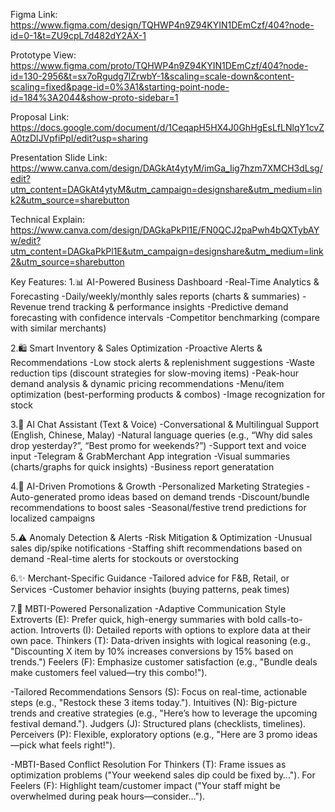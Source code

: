 Figma Link: 
https://www.figma.com/design/TQHWP4n9Z94KYIN1DEmCzf/404?node-id=0-1&t=ZU9cpL7d482dY2AX-1

Prototype View:
https://www.figma.com/proto/TQHWP4n9Z94KYIN1DEmCzf/404?node-id=130-2956&t=sx7oRgudg7lZrwbY-1&scaling=scale-down&content-scaling=fixed&page-id=0%3A1&starting-point-node-id=184%3A2044&show-proto-sidebar=1

Proposal Link:
https://docs.google.com/document/d/1CeqapH5HX4J0GhHgEsLfLNlqY1cvZA0tzDlJVpfiPpI/edit?usp=sharing

Presentation Slide Link:
https://www.canva.com/design/DAGkAt4ytyM/imGa_Iig7hzm7XMCH3dLsg/edit?utm_content=DAGkAt4ytyM&utm_campaign=designshare&utm_medium=link2&utm_source=sharebutton

Technical Explain:
https://www.canva.com/design/DAGkaPkPl1E/FN0QCJ2paPwh4bQXTybAYw/edit?utm_content=DAGkaPkPl1E&utm_campaign=designshare&utm_medium=link2&utm_source=sharebutton


Key Features:
1.📊 AI-Powered Business Dashboard
-Real-Time Analytics & Forecasting
-Daily/weekly/monthly sales reports (charts & summaries)
-Revenue trend tracking & performance insights
-Predictive demand forecasting with confidence intervals
-Competitor benchmarking (compare with similar merchants)

2.🛍️ Smart Inventory & Sales Optimization
-Proactive Alerts & Recommendations
-Low stock alerts & replenishment suggestions
-Waste reduction tips (discount strategies for slow-moving items)
-Peak-hour demand analysis & dynamic pricing recommendations
-Menu/item optimization (best-performing products & combos)
-Image recognization for stock

3.🤖 AI Chat Assistant (Text & Voice)
-Conversational & Multilingual Support (English, Chinese, Malay)
-Natural language queries (e.g., “Why did sales drop yesterday?”, “Best promo for weekends?”)
-Support text and voice input
-Telegram & GrabMerchant App integration
-Visual summaries (charts/graphs for quick insights)
-Business report generatation


4.📢 AI-Driven Promotions & Growth
-Personalized Marketing Strategies
-Auto-generated promo ideas based on demand trends
-Discount/bundle recommendations to boost sales
-Seasonal/festive trend predictions for localized campaigns

5.⚠️ Anomaly Detection & Alerts
-Risk Mitigation & Optimization
-Unusual sales dip/spike notifications
-Staffing shift recommendations based on demand
-Real-time alerts for stockouts or overstocking

6.✨  Merchant-Specific Guidance
-Tailored advice for F&B, Retail, or Services
-Customer behavior insights (buying patterns, peak times)

7.🧠 MBTI-Powered Personalization
-Adaptive Communication Style
Extroverts (E): Prefer quick, high-energy summaries with bold calls-to-action.
Introverts (I): Detailed reports with options to explore data at their own pace.
Thinkers (T): Data-driven insights with logical reasoning (e.g., "Discounting X item by 10% increases conversions by 15% based on trends.")
Feelers (F): Emphasize customer satisfaction (e.g., "Bundle deals make customers feel valued—try this combo!").

-Tailored Recommendations
Sensors (S): Focus on real-time, actionable steps (e.g., "Restock these 3 items today.").
Intuitives (N): Big-picture trends and creative strategies (e.g., "Here’s how to leverage the upcoming festival demand.").
Judgers (J): Structured plans (checklists, timelines).
Perceivers (P): Flexible, exploratory options (e.g., "Here are 3 promo ideas—pick what feels right!").

-MBTI-Based Conflict Resolution
For Thinkers (T): Frame issues as optimization problems ("Your weekend sales dip could be fixed by…").
For Feelers (F): Highlight team/customer impact ("Your staff might be overwhelmed during peak hours—consider…").



